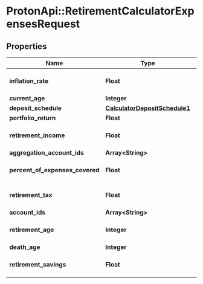 # ProtonApi::RetirementCalculatorExpensesRequest

## Properties
Name | Type | Description | Notes
------------ | ------------- | ------------- | -------------
**inflation_rate** | **Float** |  | [optional] [default to 0.0]
**current_age** | **Integer** |  | 
**deposit_schedule** | [**CalculatorDepositSchedule1**](CalculatorDepositSchedule1.md) |  | [optional] 
**portfolio_return** | **Float** |  | 
**retirement_income** | **Float** |  | [optional] [default to 0.0]
**aggregation_account_ids** | **Array&lt;String&gt;** |  | [optional] 
**percent_of_expenses_covered** | **Float** |  | [optional] [default to 1.0]
**retirement_tax** | **Float** |  | [optional] [default to 0.0]
**account_ids** | **Array&lt;String&gt;** |  | [optional] 
**retirement_age** | **Integer** |  | [optional] [default to 65]
**death_age** | **Integer** |  | 
**retirement_savings** | **Float** |  | [optional] [default to 0.0]


